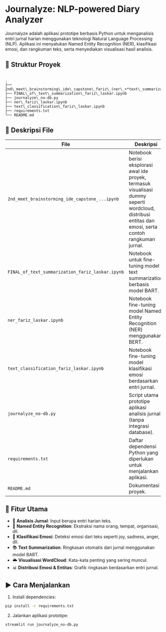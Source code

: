# Journalyze: NLP-powered Diary Analyzer

Journalyze adalah aplikasi prototipe berbasis Python untuk menganalisis entri jurnal harian menggunakan teknologi Natural Language Processing (NLP). Aplikasi ini menyatukan Named Entity Recognition (NER), klasifikasi emosi, dan rangkuman teks, serta menyediakan visualisasi hasil analisis.

## 📂 Struktur Proyek

```

.
├── 2nd\_meet\_brainstorming\_ide\_capstone\_fariz\_(ner\_+*text\_summarization*+*text*+\_results\_viz).ipynb
├── FINAL\_of\_text\_summarization\_fariz\_laskar.ipynb
├── journalyze\_no-db.py
├── ner\_fariz\_laskar.ipynb
├── text\_classification\_fariz\_laskar.ipynb
├── requirements.txt
└── README.md

````

## 🧠 Deskripsi File

| File | Deskripsi |
|------|-----------|
| `2nd_meet_brainstorming_ide_capstone_...ipynb` | Notebook berisi eksplorasi awal ide proyek, termasuk visualisasi dummy seperti wordcloud, distribusi entitas dan emosi, serta contoh rangkuman jurnal. |
| `FINAL_of_text_summarization_fariz_laskar.ipynb` | Notebook untuk fine-tuning model text summarization berbasis model BART. |
| `ner_fariz_laskar.ipynb` | Notebook fine-tuning model Named Entity Recognition (NER) menggunakan BERT. |
| `text_classification_fariz_laskar.ipynb` | Notebook fine-tuning model klasifikasi emosi berdasarkan entri jurnal. |
| `journalyze_no-db.py` | Script utama prototipe aplikasi analisis jurnal (tanpa integrasi database). |
| `requirements.txt` | Daftar dependensi Python yang diperlukan untuk menjalankan aplikasi. |
| `README.md` | Dokumentasi proyek. |

## 🔧 Fitur Utama

- 📝 **Analisis Jurnal**: Input berupa entri harian teks.
- 🧠 **Named Entity Recognition**: Ekstraksi nama orang, tempat, organisasi, dll.
- 💬 **Klasifikasi Emosi**: Deteksi emosi dari teks seperti joy, sadness, anger, dll.
- 📚 **Text Summarization**: Ringkasan otomatis dari jurnal menggunakan model BART.
- 🌥 **Visualisasi WordCloud**: Kata-kata penting yang sering muncul.
- 📊 **Distribusi Emosi & Entitas**: Grafik ringkasan berdasarkan entri jurnal.

## ▶️ Cara Menjalankan

1. Install dependencies:

```bash
pip install -r requirements.txt
````

2. Jalankan aplikasi prototipe:

```bash
streamlit run journalyze_no-db.py
```
